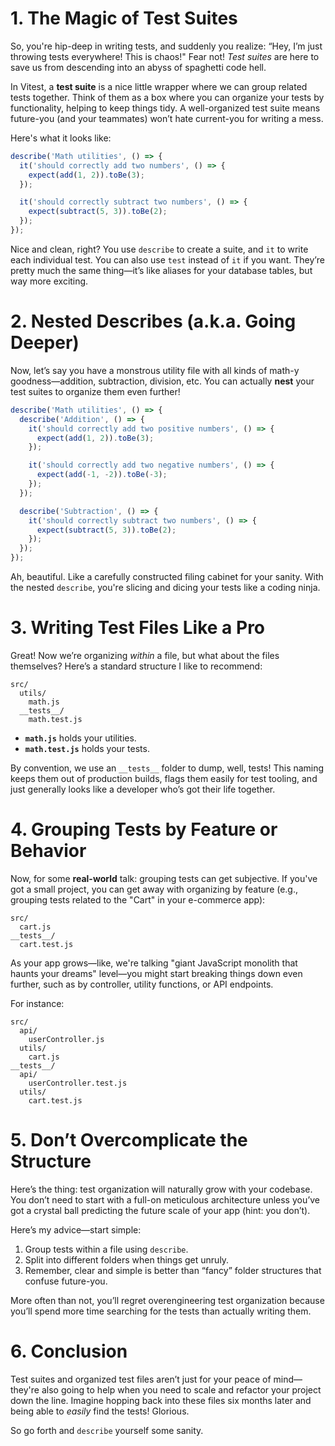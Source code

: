 # 1. The Magic of Test Suites

So, you're hip-deep in writing tests, and suddenly you realize: “Hey, I’m just throwing tests everywhere! This is chaos!" Fear not! _Test suites_ are here to save us from descending into an abyss of spaghetti code hell.

In Vitest, a **test suite** is a nice little wrapper where we can group related tests together. Think of them as a box where you can organize your tests by functionality, helping to keep things tidy. A well-organized test suite means future-you (and your teammates) won’t hate current-you for writing a mess.

Here's what it looks like:

```javascript
describe('Math utilities', () => {
  it('should correctly add two numbers', () => {
    expect(add(1, 2)).toBe(3);
  });

  it('should correctly subtract two numbers', () => {
    expect(subtract(5, 3)).toBe(2);
  });
});
```

Nice and clean, right? You use `describe` to create a suite, and `it` to write each individual test. You can also use `test` instead of `it` if you want. They’re pretty much the same thing—it’s like aliases for your database tables, but way more exciting.

# 2. Nested Describes (a.k.a. Going Deeper)

Now, let’s say you have a monstrous utility file with all kinds of math-y goodness—addition, subtraction, division, etc. You can actually **nest** your test suites to organize them even further!

```javascript
describe('Math utilities', () => {
  describe('Addition', () => {
    it('should correctly add two positive numbers', () => {
      expect(add(1, 2)).toBe(3);
    });

    it('should correctly add two negative numbers', () => {
      expect(add(-1, -2)).toBe(-3);
    });
  });

  describe('Subtraction', () => {
    it('should correctly subtract two numbers', () => {
      expect(subtract(5, 3)).toBe(2);
    });
  });
});
```

Ah, beautiful. Like a carefully constructed filing cabinet for your sanity. With the nested `describe`, you're slicing and dicing your tests like a coding ninja.

# 3. Writing Test Files Like a Pro

Great! Now we’re organizing _within_ a file, but what about the files themselves? Here’s a standard structure I like to recommend:

```
src/
  utils/
    math.js
  __tests__/
    math.test.js
```

- **`math.js`** holds your utilities.
- **`math.test.js`** holds your tests.

By convention, we use an `__tests__` folder to dump, well, tests! This naming keeps them out of production builds, flags them easily for test tooling, and just generally looks like a developer who’s got their life together.

# 4. Grouping Tests by Feature or Behavior

Now, for some **real-world** talk: grouping tests can get subjective. If you've got a small project, you can get away with organizing by feature (e.g., grouping tests related to the "Cart" in your e-commerce app):

```
src/
  cart.js
__tests__/
  cart.test.js
```

As your app grows—like, we're talking "giant JavaScript monolith that haunts your dreams" level—you might start breaking things down even further, such as by controller, utility functions, or API endpoints.

For instance:

```
src/
  api/
    userController.js
  utils/
    cart.js
__tests__/
  api/
    userController.test.js
  utils/
    cart.test.js
```

# 5. Don’t Overcomplicate the Structure

Here’s the thing: test organization will naturally grow with your codebase. You don’t need to start with a full-on meticulous architecture unless you’ve got a crystal ball predicting the future scale of your app (hint: you don’t).

Here’s my advice—start simple:

1. Group tests within a file using `describe`.
2. Split into different folders when things get unruly.
3. Remember, clear and simple is better than “fancy” folder structures that confuse future-you.

More often than not, you’ll regret overengineering test organization because you’ll spend more time searching for the tests than actually writing them.

# 6. Conclusion

Test suites and organized test files aren’t just for your peace of mind—they're also going to help when you need to scale and refactor your project down the line. Imagine hopping back into these files six months later and being able to _easily_ find the tests! Glorious.

So go forth and `describe` yourself some sanity.
